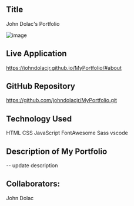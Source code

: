 ## Title
John Dolac's Portfolio

![image](https://user-images.githubusercontent.com/69832533/101710455-c1e80300-3a4e-11eb-861e-411ce4c7548c.png)


## Live Application
https://johndolacjr.github.io/MyPortfolio/#about 

## GitHub Repository
  https://github.com/johndolacjr/MyPortfolio.git

## Technology Used
HTML
CSS
JavaScript
FontAwesome
Sass
vscode

## Description of My Portfolio
-- update description

## Collaborators:
John Dolac

